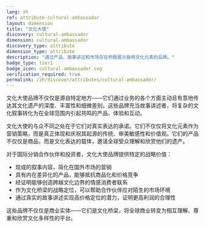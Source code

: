 ```yaml
---
lang: zh
ref: attribute-cultural-ambassador
layout: dimension
title: "文化大使"
discovery: cultural-ambassador
dimension: cultural-ambassador
discovery_type: attribute
dimension_type: attribute
description: "通过产品、故事讲述和市场存在积极展示独特文化元素的品牌。"
badge_type: tier1
badge_icon: cultural-ambassador.svg
verification_required: true
permalink: /zh/discover/attributes/cultural-ambassador/
---
```


文化大使品牌不仅仅是源自特定地方——它们通过业务的各个方面主动且有意地传达其文化遗产的深度、丰富性和细微差别。这些品牌充当故事讲述者，将复杂的文化叙事转化为在全球范围内引起共鸣的产品、体验和互动。

文化大使的与众不同之处在于它们对真实表达的承诺。它们不仅仅将文化元素作为营销策略，而是真正体现和庆祝其起源的传统、审美敏感性和价值观。它们的产品不仅仅是商品，而是文化表达的载体，邀请全球受众理解和欣赏他们的遗产。

对于国际分销合作伙伴和投资者，文化大使品牌提供特定的战略价值：
- 现成的叙事内容，简化在国外市场的营销
- 具有内在差异化的产品，能够抵抗商品化和价格竞争
- 经证明能够创造跨越文化边界的情感消费者联系
- 作为文化桥梁的战略定位，可以帮助合作伙伴应对陌生的市场环境
- 通过真实的故事讲述实现高价格定位的潜力，证明更高利润的合理性

这些品牌不仅仅是商业实体——它们是文化桥梁，将全球商业转变为相互理解、尊重和欣赏文化多样性的平台。
